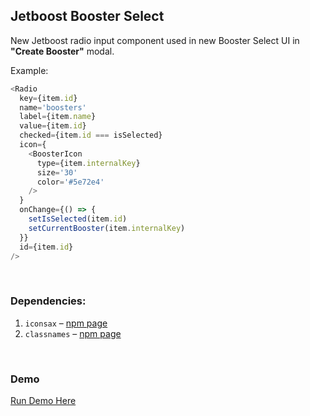 ## Jetboost Booster Select
New Jetboost radio input component used in new Booster Select UI in **"Create Booster"** modal.

Example:

```js
<Radio
  key={item.id}
  name='boosters'
  label={item.name}
  value={item.id}
  checked={item.id === isSelected}
  icon={
    <BoosterIcon
      type={item.internalKey}
      size='30'
      color='#5e72e4'
    />
  }
  onChange={() => {
    setIsSelected(item.id)
    setCurrentBooster(item.internalKey)
  }}
  id={item.id}
/>
```

<br>

### Dependencies:
1. `iconsax` – [npm page](https://www.npmjs.com/package/iconsax-react)
2. `classnames` – [npm page](https://www.npmjs.com/package/classnames)

<br>

### Demo
[Run Demo Here](https://jetboost-booster-select.vercel.app/)
